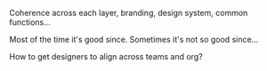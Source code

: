 Coherence across each layer, branding, design system, common functions...

Most of the time it's good since. Sometimes it's not so good since…

How to get designers to align across teams and org?